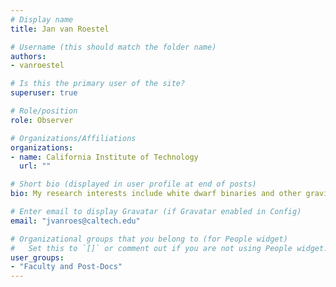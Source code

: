 ```yaml
---
# Display name
title: Jan van Roestel

# Username (this should match the folder name)
authors:
- vanroestel

# Is this the primary user of the site?
superuser: true

# Role/position
role: Observer

# Organizations/Affiliations
organizations:
- name: California Institute of Technology
  url: ""

# Short bio (displayed in user profile at end of posts)
bio: My research interests include white dwarf binaries and other gravitational-wave sources identified by the Zwicky Transient Facility.

# Enter email to display Gravatar (if Gravatar enabled in Config)
email: "jvanroes@caltech.edu"

# Organizational groups that you belong to (for People widget)
#   Set this to `[]` or comment out if you are not using People widget.
user_groups:
- "Faculty and Post-Docs"
---
```


